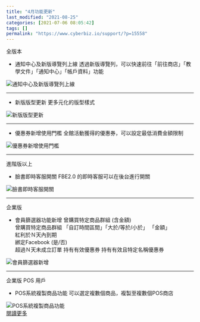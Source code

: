 ```yaml
---
title: "4月功能更新"
last_modified: "2021-08-25"
categories: [2021-07-06 08:05:42]
tags: []
permalink: "https://www.cyberbiz.io/support/?p=15558"
---
```


全版本  


* 通知中心及新版導覽列上線 
透過新版導覽列，可以快速前往「前往商店」「教學文件」「通知中心」「帳戶資料」功能  

![通知中心及新版導覽列上線](https://www.cyberbiz.io/support/wp-content/uploads/2021/07/4月功能更新01.png)  

* * *

* 新版版型更新 
更多元化的版型樣式  

![新版版型更新](https://www.cyberbiz.io/support/wp-content/uploads/2021/07/4月功能更新02.png)  

* * *

* 優惠券新增使用門檻 
全館活動獲得的優惠券，可以設定最低消費金額限制  

![優惠券新增使用門檻](https://www.cyberbiz.io/support/wp-content/uploads/2021/07/4月功能更新03.png)  


* * *

進階版以上  


* 臉書即時客服開關 
FBE2.0 的即時客服可以在後台進行開關  

![臉書即時客服開關](https://www.cyberbiz.io/support/wp-content/uploads/2021/07/4月功能更新04.png)  

* * *

企業版  


* 會員篩選器功能新增 
曾購買特定商品群組 (含金額)  
曾購買特定商品群組 「自訂時間區間」「大於/等於/小於」 「金額」  
紅利於Ｎ天內到期  
綁定Facebook (是/否)  
超過Ｎ天未成立訂單 持有有效優惠券 持有有效且特定名稱優惠券  

![會員篩選器新增](https://www.cyberbiz.io/support/wp-content/uploads/2021/07/4月功能更新05.png)  

* * *

企業版 POS 用戶  


* POS系統複製商品功能 
可以選定複數個商品，複製至複數個POS商店  

![POS系統複製商品功能](https://www.cyberbiz.io/support/wp-content/uploads/2021/07/4月功能更新06.png)  
[閱讀更多  
](https://www.cyberbiz.io/support/?p=11985)

